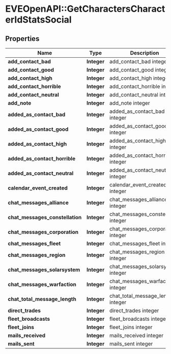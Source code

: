 # EVEOpenAPI::GetCharactersCharacterIdStatsSocial

## Properties
Name | Type | Description | Notes
------------ | ------------- | ------------- | -------------
**add_contact_bad** | **Integer** | add_contact_bad integer | [optional] 
**add_contact_good** | **Integer** | add_contact_good integer | [optional] 
**add_contact_high** | **Integer** | add_contact_high integer | [optional] 
**add_contact_horrible** | **Integer** | add_contact_horrible integer | [optional] 
**add_contact_neutral** | **Integer** | add_contact_neutral integer | [optional] 
**add_note** | **Integer** | add_note integer | [optional] 
**added_as_contact_bad** | **Integer** | added_as_contact_bad integer | [optional] 
**added_as_contact_good** | **Integer** | added_as_contact_good integer | [optional] 
**added_as_contact_high** | **Integer** | added_as_contact_high integer | [optional] 
**added_as_contact_horrible** | **Integer** | added_as_contact_horrible integer | [optional] 
**added_as_contact_neutral** | **Integer** | added_as_contact_neutral integer | [optional] 
**calendar_event_created** | **Integer** | calendar_event_created integer | [optional] 
**chat_messages_alliance** | **Integer** | chat_messages_alliance integer | [optional] 
**chat_messages_constellation** | **Integer** | chat_messages_constellation integer | [optional] 
**chat_messages_corporation** | **Integer** | chat_messages_corporation integer | [optional] 
**chat_messages_fleet** | **Integer** | chat_messages_fleet integer | [optional] 
**chat_messages_region** | **Integer** | chat_messages_region integer | [optional] 
**chat_messages_solarsystem** | **Integer** | chat_messages_solarsystem integer | [optional] 
**chat_messages_warfaction** | **Integer** | chat_messages_warfaction integer | [optional] 
**chat_total_message_length** | **Integer** | chat_total_message_length integer | [optional] 
**direct_trades** | **Integer** | direct_trades integer | [optional] 
**fleet_broadcasts** | **Integer** | fleet_broadcasts integer | [optional] 
**fleet_joins** | **Integer** | fleet_joins integer | [optional] 
**mails_received** | **Integer** | mails_received integer | [optional] 
**mails_sent** | **Integer** | mails_sent integer | [optional] 



